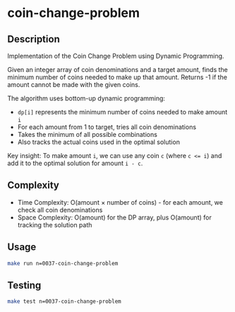 # coin-change-problem

## Description

Implementation of the Coin Change Problem using Dynamic Programming.

Given an integer array of coin denominations and a target amount, finds the minimum number of coins needed to make up that amount. Returns -1 if the amount cannot be made with the given coins.

The algorithm uses bottom-up dynamic programming:

- `dp[i]` represents the minimum number of coins needed to make amount `i`
- For each amount from 1 to target, tries all coin denominations
- Takes the minimum of all possible combinations
- Also tracks the actual coins used in the optimal solution

Key insight: To make amount `i`, we can use any coin `c` (where `c <= i`) and add it to the optimal solution for amount `i - c`.

## Complexity

- Time Complexity: O(amount × number of coins) - for each amount, we check all coin denominations
- Space Complexity: O(amount) for the DP array, plus O(amount) for tracking the solution path

## Usage

```bash
make run n=0037-coin-change-problem
```

## Testing

```bash
make test n=0037-coin-change-problem
```

